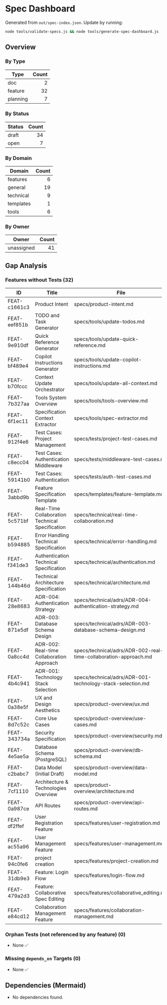 # Spec Dashboard

Generated from `out/spec-index.json`. Update by running:

```bash
node tools/validate-specs.js && node tools/generate-spec-dashboard.js
```

## Overview

### By Type
| Type | Count |
|---|---:|
| doc | 2 |
| feature | 32 |
| planning | 7 |

### By Status
| Status | Count |
|---|---:|
| draft | 34 |
| open | 7 |

### By Domain
| Domain | Count |
|---|---:|
| features | 6 |
| general | 19 |
| technical | 9 |
| templates | 1 |
| tools | 6 |

### By Owner
| Owner | Count |
|---|---:|
| unassigned | 41 |

## Gap Analysis

### Features without Tests (32)
| ID | Title | File |
|---|---|---|
| FEAT-c1661c3 | Product Intent | specs/product-intent.md |
| FEAT-eef851b | TODO and Task Generator | specs/tools/update-todos.md |
| FEAT-9e910df | Quick Reference Generator | specs/tools/update-quick-reference.md |
| FEAT-bf489e4 | Copilot Instructions Generator | specs/tools/update-copilot-instructions.md |
| FEAT-b70fccc | Context Update Orchestrator | specs/tools/update-all-context.md |
| FEAT-7b327aa | Tools System Overview | specs/tools/tools-overview.md |
| FEAT-6f1ec11 | Specification Context Extractor | specs/tools/spec-extractor.md |
| FEAT-912f4e6 | Test Cases: Project Management | specs/tests/project-test-cases.md |
| FEAT-c8ecc04 | Test Cases: Authentication Middleware | specs/tests/middleware-test-cases.md |
| FEAT-59141b0 | Test Cases: Authentication | specs/tests/auth-test-cases.md |
| FEAT-3abbd9b | Feature Specification Template | specs/templates/feature-template.md |
| FEAT-5c571bf | Real-Time Collaboration Technical Specification | specs/technical/real-time-collaboration.md |
| FEAT-b594885 | Error Handling Technical Specification | specs/technical/error-handling.md |
| FEAT-f341de3 | Authentication Technical Specification | specs/technical/authentication.md |
| FEAT-144b46d | Technical Architecture Specification | specs/technical/architecture.md |
| FEAT-28e8683 | ADR-004: Authentication Strategy | specs/technical/adrs/ADR-004-authentication-strategy.md |
| FEAT-871e5df | ADR-003: Database Schema Design | specs/technical/adrs/ADR-003-database-schema-design.md |
| FEAT-0a8cc4d | ADR-002: Real-time Collaboration Approach | specs/technical/adrs/ADR-002-real-time-collaboration-approach.md |
| FEAT-4b4c941 | ADR-001: Technology Stack Selection | specs/technical/adrs/ADR-001-technology-stack-selection.md |
| FEAT-0a38e5f | UX and Design Aesthetics | specs/product-overview/ux.md |
| FEAT-8d7c52c | Core Use Cases | specs/product-overview/use-cases.md |
| FEAT-343734a | Security Specification | specs/product-overview/security.md |
| FEAT-4e5ae5a | Database Schema (PostgreSQL) | specs/product-overview/db-schema.md |
| FEAT-c2babc7 | Data Model (Initial Draft) | specs/product-overview/data-model.md |
| FEAT-7cf1110 | Architecture & Technologies Overview | specs/product-overview/architecture.md |
| FEAT-0a987ce | API Routes | specs/product-overview/api-routes.md |
| FEAT-df2ffef | User Registration Feature | specs/features/user-registration.md |
| FEAT-ac55a96 | User Management Feature | specs/features/user-management.md |
| FEAT-94c0fe6 | project creation | specs/features/project-creation.md |
| FEAT-31db9e3 | Feature: Login Flow | specs/features/login-flow.md |
| FEAT-479a2d3 | Feature: Collaborative Spec Editing | specs/features/collaborative_editing.md |
| FEAT-e84cd12 | Collaboration Management Feature | specs/features/collaboration-management.md |

### Orphan Tests (not referenced by any feature) (0)
- None ✅

### Missing `depends_on` Targets (0)
- None ✅

## Dependencies (Mermaid)

- No dependencies found.
